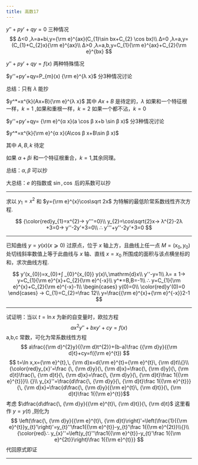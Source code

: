 ```yaml
---
title: 高数17
---
```


$y''+py'+qy=0$ 三种情况
$$
Δ<0 ,λ=a+bi,y={\rm e}^{ax}(C_{1}\sin bx+C_{2} \cos bx)\\
Δ=0 ,λ=a,y=(C_{1}+C_{2}x){\rm e}^{ax}\\
Δ>0 ,λ=a,b,y=C_{1}{\rm e}^{ax}+C_{2}{\rm e}^{bx}
$$

$y''+py'+qy=f(x)$ 两种特殊情况

$y''+py'+qy=P_{m}(x) {\rm e}^{λ x}$ 分3种情况讨论

总结：只有 $λ$ 能抄

$y^*=x^{k}(Ax+B){\rm e}^{λ x}$ 其中 $Ax+B$ 是待定的，$λ$ 如果和一个特征根一样，$k=1$ ,如果和重根一样，$k=2$ 如果一个都不沾，$k=0$

$y''+py'+qy= {\rm e}^{α x}(a \cos β x+b \sin β x)$ 分3种情况讨论

$y^*=x^{k}{\rm e}^{α x}(A\cos β x+B\sin β x)$

其中 $A,B,k$ 待定

如果 $α+β i$ 和一个特征根重合，$k=1$,其余同理。

总结：$α,β$ 可以抄

大总结：$e$ 的指数或 $\sin,\cos$ 后的系数可以抄

---
求以 $y_{1}=x^{2}$ 和 $y={\rm e}^{x}\cos\sqrt 2x$ 为特解的最低阶常系数线性齐次方程.

$$
{\color{red}y_{1}=x^{2}→ y'''=0}\\
y_{2}=\cos\sqrt{2}x→ λ^{2}-2λ +3=0→ y''-2y'+3=0\\
∴ y'''+y''-2y'+3=0
$$

---

已知曲线 $y=y(x)(x ⩾  0)$ 过原点，位于 $x$ 轴上方，且曲线上任一点 $M=(x_{0},y_{0})$ 处切线斜率数值上等于此曲线与 $x$ 轴、直线 $x=x_{0}$ 所围成的面积与该点横坐标的和，求次曲线方程.

$$
y'(x_{0})=x_{0}+∫ _{0}^{x_{0}} y(x)\,\mathrm{d}x\\
y''-y=1\\
λ= ± 1→ y=C_{1}{\rm e}^{x}+C_{2}{\rm e}^{-x}\\
y^*=B,B=-1\\
∴ y=C_{1}{\rm e}^{x}+C_{2}{\rm e}^{-x}-1\\
\begin{cases}
y(0)=0\\
\color{red}y'(0)=0
\end{cases}
→ C_{1}=C_{2}=\frac 12\\
y=\frac{{\rm e}^{x}+{\rm e}^{-x}}2-1
$$

---
试证明：当以 $t=\ln x$ 为新的自变量时，欧拉方程
$$
ax^{2}y''+bxy'+cy=f(x)
$$
a,b,c 常数，可化为常系数线性方程
$$
a\frac{{\rm d}^{2}y}{{\rm d}t^{2}}+(b-a)\frac {{\rm d}y}{{\rm d}t}+cy=f({\rm e}^{t})
$$
$$
t=\ln x,x={\rm e}^{t},\, {\rm d}x=d{\rm e}^{t}={\rm e}^{t}\, {\rm d}t\\{}\\
{\color{red}y_{x}'=\frac {\, {\rm d}y}{\, {\rm d}x}=\frac{\, {\rm d}y}{\, {\rm d}t}\frac{\, {\rm d}t}{\, {\rm d}x}=\frac{\, {\rm d}y}{\, {\rm d}t}\frac 1{{\rm e}^{t}}}\\
{}\\
y_{x}''=\frac{d\frac{\, {\rm d}y}{\, {\rm d}t}\frac 1{{\rm e}^{t}}}{\, {\rm d}x}=\frac{d\frac{\, {\rm d}y}{{\rm e}^{t}\, {\rm d}t}}{\, {\rm d}t}\frac 1{{\rm e}^{t}}$$
考虑 $\dfrac{d\dfrac{\, {\rm d}y}{{\rm e}^{t}\, {\rm d}t}}{\, {\rm d}t}$ 这里看作 $y=y(t)$ ,则化为
$$
\left(\frac{\, {\rm d}y}{{\rm e}^{t}\, {\rm d}t}\right)'=\left(\frac{1}{{\rm e}^{t}}y_{t}'\right)'=y_{t}''\frac1{{\rm e}^{t}}-y_{t}'\frac 1{{\rm e}^{2t}}\\{}\\
{\color{red}∴ y_{x}''=\left(y_{t}''\frac1{{\rm e}^{t}}-y_{t}'\frac 1{{\rm e}^{2t}}\right)\frac 1{{\rm e}^{t}}}
$$
代回原式即证

---
